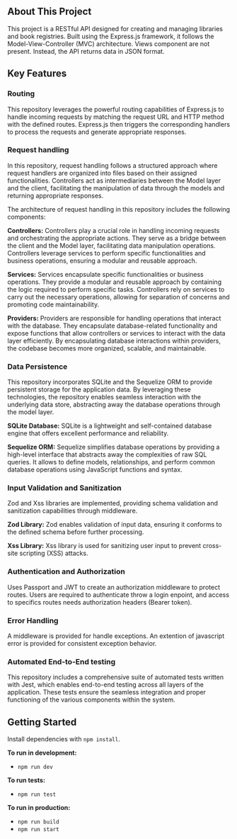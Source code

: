 ## About This Project

This project is a RESTful API designed for creating and managing libraries and book registries. Built using the Express.js framework, it follows the Model-View-Controller (MVC) architecture. Views component are not present. Instead, the API returns data in JSON format.

## Key Features

### Routing

This repository leverages the powerful routing capabilities of Express.js to handle incoming requests by matching the request URL and HTTP method with the defined routes. Express.js then triggers the corresponding handlers to process the requests and generate appropriate responses.

### Request handling

In this repository, request handling follows a structured approach where request handlers are organized into files based on their assigned functionalities. Controllers act as intermediaries between the Model layer and the client, facilitating the manipulation of data through the models and returning appropriate responses.

The architecture of request handling in this repository includes the following components:

**Controllers:** Controllers play a crucial role in handling incoming requests and orchestrating the appropriate actions. They serve as a bridge between the client and the Model layer, facilitating data manipulation operations. Controllers leverage services to perform specific functionalities and business operations, ensuring a modular and reusable approach.

**Services:** Services encapsulate specific functionalities or business operations. They provide a modular and reusable approach by containing the logic required to perform specific tasks. Controllers rely on services to carry out the necessary operations, allowing for separation of concerns and promoting code maintainability.

**Providers:** Providers are responsible for handling operations that interact with the database. They encapsulate database-related functionality and expose functions that allow controllers or services to interact with the data layer efficiently. By encapsulating database interactions within providers, the codebase becomes more organized, scalable, and maintainable.

### Data Persistence

This repository incorporates SQLite and the Sequelize ORM to provide persistent storage for the application data. By leveraging these technologies, the repository enables seamless interaction with the underlying data store, abstracting away the database operations through the model layer.

**SQLite Database:** SQLite is a lightweight and self-contained database engine that offers excellent performance and reliability.

**Sequelize ORM:** Sequelize simplifies database operations by providing a high-level interface that abstracts away the complexities of raw SQL queries. It allows to define models, relationships, and perform common database operations using JavaScript functions and syntax.

### Input Validation and Sanitization

Zod and Xss libraries are implemented, providing schema validation and sanitization capabilities through middleware.

**Zod Library:** Zod enables validation of input data, ensuring it conforms to the defined schema before further processing.

**Xss Library:** Xss library is used for sanitizing user input to prevent cross-site scripting (XSS) attacks.

### Authentication and Authorization

Uses Passport and JWT to create an authorization middleware to protect routes. Users are required to authenticate throw a login enpoint, and access to specifics routes needs authorization headers (Bearer token).

### Error Handling

A middleware is provided for handle exceptions. An extention of javascript error is provided for consistent exception behavior.

### Automated End-to-End testing

This repository includes a comprehensive suite of automated tests written with Jest, which enables end-to-end testing across all layers of the application. These tests ensure the seamless integration and proper functioning of the various components within the system.

## Getting Started

Install dependencies with `npm install`.

**To run in development:**

-   `npm run dev`

**To run tests:**

-   `npm run test`

**To run in production:**

-   `npm run build`
-   `npm run start`
